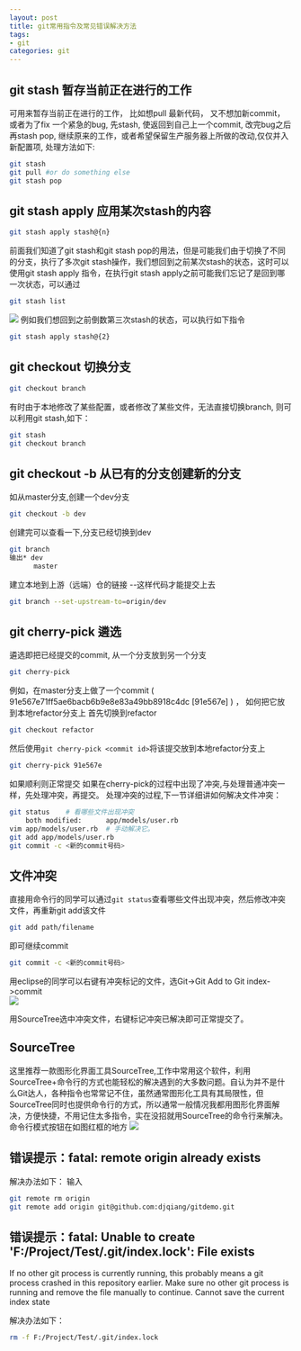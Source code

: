 ```yaml
---
layout: post
title: git常用指令及常见错误解决方法
tags:
- git
categories: git
---
```


## git stash 暂存当前正在进行的工作
可用来暂存当前正在进行的工作， 比如想pull 最新代码， 又不想加新commit， 或者为了fix 一个紧急的bug,  先stash, 使返回到自己上一个commit, 改完bug之后再stash pop, 继续原来的工作，或者希望保留生产服务器上所做的改动,仅仅并入新配置项, 处理方法如下:
```sh
git stash
git pull #or do something else
git stash pop
```

## git stash apply 应用某次stash的内容
```sh
git stash apply stash@{n}
```
前面我们知道了git stash和git stash pop的用法，但是可能我们由于切换了不同的分支，执行了多次git stash操作，我们想回到之前某次stash的状态，这时可以使用git stash apply 指令，在执行git stash apply之前可能我们忘记了是回到哪一次状态，可以通过
```sh
git stash list
```
![](/myblog/assets/img/git2.jpg)
例如我们想回到之前倒数第三次stash的状态，可以执行如下指令
```sh
git stash apply stash@{2}
```

## git checkout 切换分支
```sh
git checkout branch
```
有时由于本地修改了某些配置，或者修改了某些文件，无法直接切换branch, 则可以利用git stash,如下：
```sh
git stash
git checkout branch
```

## git checkout -b 从已有的分支创建新的分支
如从master分支,创建一个dev分支
```sh
git checkout -b dev
```
创建完可以查看一下,分支已经切换到dev
```sh
git branch
输出* dev
      master
```
建立本地到上游（远端）仓的链接 --这样代码才能提交上去
```sh
git branch --set-upstream-to=origin/dev
```

## git cherry-pick 遴选
遴选即把已经提交的commit, 从一个分支放到另一个分支
```sh
git cherry-pick
```
例如，在master分支上做了一个commit (  91e567e71ff5ae6bacb6b9e8e83a49bb8918c4dc [91e567e] ) ， 如何把它放到本地refactor分支上
首先切换到refactor
```sh
git checkout refactor
```
然后使用```git cherry-pick <commit id>```将该提交放到本地refactor分支上
```sh
git cherry-pick 91e567e
```
如果顺利则正常提交
如果在cherry-pick的过程中出现了冲突,与处理普通冲突一样，先处理冲突，再提交。
处理冲突的过程,下一节详细讲如何解决文件冲突：
```sh
git status    # 看哪些文件出现冲突
    both modified:      app/models/user.rb 
vim app/models/user.rb  # 手动解决它。 
git add app/models/user.rb
git commit -c <新的commit号码>
```

## 文件冲突
直接用命令行的同学可以通过```git status```查看哪些文件出现冲突，然后修改冲突文件，再重新git add该文件
```sh
git add path/filename
```
即可继续commit
```sh
git commit -c <新的commit号码>
```
用eclipse的同学可以右键有冲突标记的文件，选Git->Git Add to Git index->commit  
![](/myblog/assets/img/git.png)

用SourceTree选中冲突文件，右键标记冲突已解决即可正常提交了。

## SourceTree
这里推荐一款图形化界面工具SourceTree,工作中常用这个软件，利用SourceTree+命令行的方式也能轻松的解决遇到的大多数问题。自认为并不是什么Git达人，各种指令也常常记不住，虽然通常图形化工具有其局限性，但SourceTree同时也提供命令行的方式，所以通常一般情况我都用图形化界面解决，方便快捷，不用记住太多指令，实在没招就用SourceTree的命令行来解决。
命令行模式按钮在如图红框的地方
![](/myblog/assets/img/git3.jpg)

## 错误提示：fatal: remote origin already exists
解决办法如下：
输入
```sh
git remote rm origin
git remote add origin git@github.com:djqiang/gitdemo.git
```
## 错误提示：fatal: Unable to create 'F:/Project/Test/.git/index.lock': File exists

If no other git process is currently running, this probably means a
git process crashed in this repository earlier. Make sure no other git
process is running and remove the file manually to continue.
Cannot save the current index state

解决办法如下：
```sh
rm -f F:/Project/Test/.git/index.lock
```